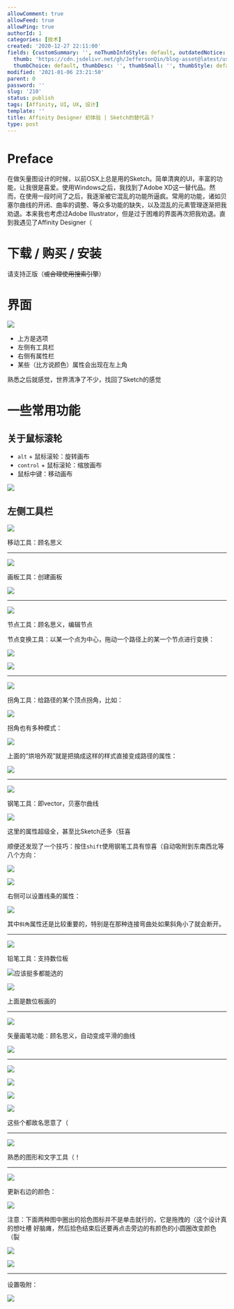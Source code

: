 ```yaml
---
allowComment: true
allowFeed: true
allowPing: true
authorId: 1
categories: [技术]
created: '2020-12-27 22:11:00'
fields: {customSummary: '', noThumbInfoStyle: default, outdatedNotice: 'no', reprint: standard,
  thumb: 'https://cdn.jsdelivr.net/gh/JeffersonQin/blog-asset@latest/usr/uploads/bg/affinity.png',
  thumbChoice: default, thumbDesc: '', thumbSmall: '', thumbStyle: default}
modified: '2021-01-06 23:21:50'
parent: 0
password: ''
slug: '210'
status: publish
tags: [Affinity, UI, UX, 设计]
template: ''
title: Affinity Designer 初体验 | Sketch的替代品？
type: post
---
```

# Preface

在做矢量图设计的时候，以前OSX上总是用的Sketch。简单清爽的UI，丰富的功能，让我很是喜爱。使用Windows之后，我找到了Adobe XD这一替代品。然而，在使用一段时间了之后，我逐渐被它混乱的功能所逼疯。常用的功能，诸如贝塞尔曲线的开闭、曲率的调整、等众多功能的缺失，以及混乱的元素管理逐渐把我劝退。本来我也考虑过Adobe Illustrator，但是过于困难的界面再次把我劝退。直到我遇见了Affinity Designer（

# 下载 / 购买 / 安装

请支持正版（~~或合理使用搜索引擎~~）

# 界面

![](https://cdn.jsdelivr.net/gh/JeffersonQin/blog-asset@latest/usr/uploads/2020/12/1609075500.png)

- 上方是选项
- 左侧有工具栏
- 右侧有属性栏
- 某些（比方说颜色）属性会出现在左上角

熟悉之后就感觉，世界清净了不少，找回了Sketch的感觉

# 一些常用功能

## 关于鼠标滚轮

- `alt` + 鼠标滚轮：旋转画布
- `control` + 鼠标滚轮：缩放画布
- 鼠标中键：移动画布

![](https://cdn.jsdelivr.net/gh/JeffersonQin/blog-asset@latest/usr/uploads/2020/12/1609075587.png)

## 左侧工具栏

![](https://cdn.jsdelivr.net/gh/JeffersonQin/blog-asset@latest/usr/uploads/2020/12/1609075802.png)

移动工具：顾名思义

---

![](https://cdn.jsdelivr.net/gh/JeffersonQin/blog-asset@latest/usr/uploads/2020/12/1609075839.png)

画板工具：创建画板

![](https://cdn.jsdelivr.net/gh/JeffersonQin/blog-asset@latest/usr/uploads/2020/12/1609075869.png)

---

![](https://cdn.jsdelivr.net/gh/JeffersonQin/blog-asset@latest/usr/uploads/2020/12/1609076607.png)

节点工具：顾名思义，编辑节点

节点变换工具：以某一个点为中心，拖动一个路径上的某一个节点进行变换：

![](https://cdn.jsdelivr.net/gh/JeffersonQin/blog-asset@latest/usr/uploads/2020/12/1609076699.png)

![](https://cdn.jsdelivr.net/gh/JeffersonQin/blog-asset@latest/usr/uploads/2020/12/1609076736.png)

---

![](https://cdn.jsdelivr.net/gh/JeffersonQin/blog-asset@latest/usr/uploads/2020/12/1609076760.png)

拐角工具：给路径的某个顶点拐角，比如：

![](https://cdn.jsdelivr.net/gh/JeffersonQin/blog-asset@latest/usr/uploads/2020/12/1609076796.png)

拐角也有多种模式：

![](https://cdn.jsdelivr.net/gh/JeffersonQin/blog-asset@latest/usr/uploads/2020/12/1609076824.png)

上面的“烘培外观”就是把搞成这样的样式直接变成路径的属性：

![](https://cdn.jsdelivr.net/gh/JeffersonQin/blog-asset@latest/usr/uploads/2020/12/1609076895.png)

---

![](https://cdn.jsdelivr.net/gh/JeffersonQin/blog-asset@latest/usr/uploads/2020/12/1609076928.png)

钢笔工具：即vector，贝塞尔曲线

![](https://cdn.jsdelivr.net/gh/JeffersonQin/blog-asset@latest/usr/uploads/2020/12/1609077013.png)

这里的属性超级全，甚至比Sketch还多（狂喜

顺便还发现了一个技巧：按住`shift`使用钢笔工具有惊喜（自动吸附到东南西北等 八个方向：

![](https://cdn.jsdelivr.net/gh/JeffersonQin/blog-asset@latest/usr/uploads/2020/12/1609077066.png)

![](https://cdn.jsdelivr.net/gh/JeffersonQin/blog-asset@latest/usr/uploads/2020/12/1609077118.png)

右侧可以设置线条的属性：

![](https://cdn.jsdelivr.net/gh/JeffersonQin/blog-asset@latest/usr/uploads/2020/12/1609077850.png)

其中`斜角`属性还是比较重要的，特别是在那种连接弯曲处如果斜角小了就会断开。

---

![](https://cdn.jsdelivr.net/gh/JeffersonQin/blog-asset@latest/usr/uploads/2020/12/1609077295.png)

铅笔工具：支持数位板

![应该挺多都能选的](https://cdn.jsdelivr.net/gh/JeffersonQin/blog-asset@latest/usr/uploads/2020/12/1609077318.png)

![](https://cdn.jsdelivr.net/gh/JeffersonQin/blog-asset@latest/usr/uploads/2020/12/1609077383.png)

上面是数位板画的

---

![](https://cdn.jsdelivr.net/gh/JeffersonQin/blog-asset@latest/usr/uploads/2020/12/1609077411.png)

矢量画笔功能：顾名思义，自动变成平滑的曲线

![](https://cdn.jsdelivr.net/gh/JeffersonQin/blog-asset@latest/usr/uploads/2020/12/1609077450.png)

---

![](https://cdn.jsdelivr.net/gh/JeffersonQin/blog-asset@latest/usr/uploads/2020/12/1609077475.png)

![](https://cdn.jsdelivr.net/gh/JeffersonQin/blog-asset@latest/usr/uploads/2020/12/1609077485.png)

![](https://cdn.jsdelivr.net/gh/JeffersonQin/blog-asset@latest/usr/uploads/2020/12/1609077493.png)

![](https://cdn.jsdelivr.net/gh/JeffersonQin/blog-asset@latest/usr/uploads/2020/12/1609077504.png)

这些个都故名思意了（

---

![](https://cdn.jsdelivr.net/gh/JeffersonQin/blog-asset@latest/usr/uploads/2020/12/1609077604.png)

熟悉的图形和文字工具（！

---

![](https://cdn.jsdelivr.net/gh/JeffersonQin/blog-asset@latest/usr/uploads/2020/12/1609077628.png)

更新右边的颜色：

![](https://cdn.jsdelivr.net/gh/JeffersonQin/blog-asset@latest/usr/uploads/2020/12/1609077647.png)

注意：下面两种图中圈出的拾色图标并不是单击就行的，它是拖拽的（这个设计真的想吐槽 好脑瘫，然后拾色结束后还要再点击旁边的有颜色的小圆圈改变颜色（裂

![](https://cdn.jsdelivr.net/gh/JeffersonQin/blog-asset@latest/usr/uploads/2020/12/1609077679.png)

![](https://cdn.jsdelivr.net/gh/JeffersonQin/blog-asset@latest/usr/uploads/2020/12/1609077703.png)

---

设置吸附：

![](https://cdn.jsdelivr.net/gh/JeffersonQin/blog-asset@latest/usr/uploads/2020/12/1609078293.png)


